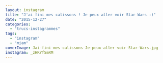 ```yaml
---
layout: instagram
title: "J'ai fini mes calissons ! Je peux aller voir Star Wars :)"
date: "2015-12-27"
categories: 
  - "trucs-instagrammes"
tags: 
  - "instagram"
  - "miam"
coverImage: Jai-fini-mes-calissons-Je-peux-aller-voir-Star-Wars.jpg
instagram: _zHRYfSmRM
---
```

